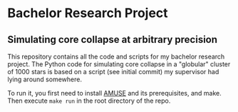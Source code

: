 # Bachelor Research Project #
## Simulating core collapse at arbitrary precision ##
This repository contains all the code and scripts for my bachelor research project. The Python code for simulating core collapse in a "globular" cluster of 1000 stars is based on a script (see initial commit) my supervisor had lying around somewhere.

To run it, you first need to install [AMUSE](https://amusecode.org/) and its prerequisites, and make. Then execute `make run` in the root directory of the repo.
